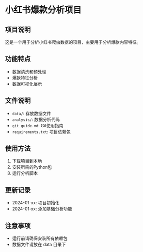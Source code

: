 # 小红书爆款分析项目

## 项目说明
这是一个用于分析小红书爬虫数据的项目，主要用于分析爆款内容特征。

## 功能特点
- 数据清洗和预处理
- 爆款特征分析
- 数据可视化展示

## 文件说明
- `data/`: 存放数据文件
- `analysis/`: 数据分析代码
- `git_guide.md`: Git使用指南
- `requirements.txt`: 项目依赖包

## 使用方法
1. 下载项目到本地
2. 安装所需的Python包
3. 运行分析脚本

## 更新记录
- 2024-01-xx: 项目初始化
- 2024-01-xx: 添加基础分析功能

## 注意事项
- 运行前请确保安装所有依赖包
- 数据文件请放在 data 目录下
